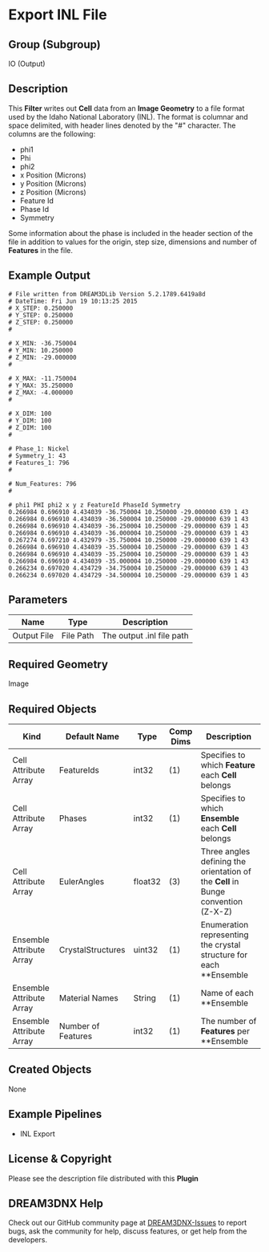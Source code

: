 # Export INL File #

## Group (Subgroup) ##

IO (Output)

## Description ##

This **Filter** writes out **Cell** data from an **Image Geometry** to a file format used by the Idaho National Laboratory (INL).  The format is columnar and space delimited, with header lines denoted by the "#" character. The columns are the following:

- phi1
- Phi
- phi2
- x Position (Microns)
- y Position (Microns)
- z Position (Microns)
- Feature Id
- Phase Id
- Symmetry

Some information about the phase is included in the header section of the file in addition to values for the origin, step size, dimensions and number of **Features** in the file.

## Example Output ##

    # File written from DREAM3DLib Version 5.2.1789.6419a8d
    # DateTime: Fri Jun 19 10:13:25 2015
    # X_STEP: 0.250000
    # Y_STEP: 0.250000
    # Z_STEP: 0.250000
    #

    # X_MIN: -36.750004
    # Y_MIN: 10.250000
    # Z_MIN: -29.000000
    #

    # X_MAX: -11.750004
    # Y_MAX: 35.250000
    # Z_MAX: -4.000000
    #

    # X_DIM: 100
    # Y_DIM: 100
    # Z_DIM: 100
    #

    # Phase_1: Nickel 
    # Symmetry_1: 43
    # Features_1: 796
    #

    # Num_Features: 796 
    #

    # phi1 PHI phi2 x y z FeatureId PhaseId Symmetry
    0.266984 0.696910 4.434039 -36.750004 10.250000 -29.000000 639 1 43
    0.266984 0.696910 4.434039 -36.500004 10.250000 -29.000000 639 1 43
    0.266984 0.696910 4.434039 -36.250004 10.250000 -29.000000 639 1 43
    0.266984 0.696910 4.434039 -36.000004 10.250000 -29.000000 639 1 43
    0.267274 0.697210 4.432979 -35.750004 10.250000 -29.000000 639 1 43
    0.266984 0.696910 4.434039 -35.500004 10.250000 -29.000000 639 1 43
    0.266984 0.696910 4.434039 -35.250004 10.250000 -29.000000 639 1 43
    0.266984 0.696910 4.434039 -35.000004 10.250000 -29.000000 639 1 43
    0.266234 0.697020 4.434729 -34.750004 10.250000 -29.000000 639 1 43
    0.266234 0.697020 4.434729 -34.500004 10.250000 -29.000000 639 1 43

## Parameters ##

| Name | Type | Description |
|------|------|-------------|
| Output File | File Path | The output .inl file path |

## Required Geometry ##

Image

## Required Objects ##

| Kind | Default Name |Type | Comp Dims | Description |
|------|--------------|-------------|---------|-----|
| Cell Attribute Array | FeatureIds | int32 | (1) | Specifies to which **Feature** each **Cell** belongs |
| Cell Attribute Array | Phases | int32 | (1) | Specifies to which **Ensemble** each **Cell** belongs |
| Cell Attribute Array | EulerAngles | float32 | (3) | Three angles defining the orientation of the **Cell** in Bunge convention (Z-X-Z) |
| Ensemble Attribute Array | CrystalStructures | uint32 | (1) | Enumeration representing the crystal structure for each **Ensemble |
| Ensemble Attribute Array | Material Names | String | (1)  | Name of each **Ensemble |
| Ensemble Attribute Array | Number of Features | int32 | (1) | The number of **Features** per **Ensemble |

## Created Objects ##

None

## Example Pipelines ##

- INL Export

## License & Copyright ##

Please see the description file distributed with this **Plugin**

## DREAM3DNX Help

Check out our GitHub community page at [DREAM3DNX-Issues](https://github.com/BlueQuartzSoftware/DREAM3DNX-Issues) to report bugs, ask the community for help, discuss features, or get help from the developers.


